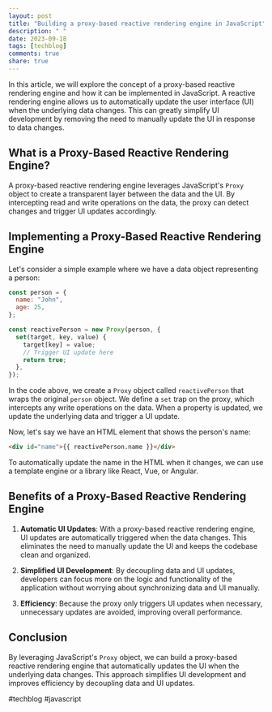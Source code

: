 ```yaml
---
layout: post
title: "Building a proxy-based reactive rendering engine in JavaScript"
description: " "
date: 2023-09-18
tags: [techblog]
comments: true
share: true
---
```


In this article, we will explore the concept of a proxy-based reactive rendering engine and how it can be implemented in JavaScript. A reactive rendering engine allows us to automatically update the user interface (UI) when the underlying data changes. This can greatly simplify UI development by removing the need to manually update the UI in response to data changes.

## What is a Proxy-Based Reactive Rendering Engine?

A proxy-based reactive rendering engine leverages JavaScript's `Proxy` object to create a transparent layer between the data and the UI. By intercepting read and write operations on the data, the proxy can detect changes and trigger UI updates accordingly.

## Implementing a Proxy-Based Reactive Rendering Engine

Let's consider a simple example where we have a data object representing a person:

```javascript
const person = {
  name: "John",
  age: 25,
};

const reactivePerson = new Proxy(person, {
  set(target, key, value) {
    target[key] = value;
    // Trigger UI update here
    return true;
  },
});
```

In the code above, we create a `Proxy` object called `reactivePerson` that wraps the original `person` object. We define a `set` trap on the proxy, which intercepts any write operations on the data. When a property is updated, we update the underlying data and trigger a UI update.

Now, let's say we have an HTML element that shows the person's name:

```html
<div id="name">{{ reactivePerson.name }}</div>
```

To automatically update the name in the HTML when it changes, we can use a template engine or a library like React, Vue, or Angular.

## Benefits of a Proxy-Based Reactive Rendering Engine

1. **Automatic UI Updates**: With a proxy-based reactive rendering engine, UI updates are automatically triggered when the data changes. This eliminates the need to manually update the UI and keeps the codebase clean and organized.

2. **Simplified UI Development**: By decoupling data and UI updates, developers can focus more on the logic and functionality of the application without worrying about synchronizing data and UI manually.

3. **Efficiency**: Because the proxy only triggers UI updates when necessary, unnecessary updates are avoided, improving overall performance.

## Conclusion

By leveraging JavaScript's `Proxy` object, we can build a proxy-based reactive rendering engine that automatically updates the UI when the underlying data changes. This approach simplifies UI development and improves efficiency by decoupling data and UI updates.

#techblog #javascript